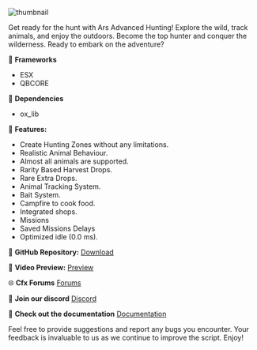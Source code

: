 ![thumbnail](https://github.com/Arius-Scripts/ars_hunting/assets/70983185/3fbc8746-7fcc-4201-a564-e22d7f05b347)


Get ready for the hunt with Ars Advanced Hunting! Explore the wild, track animals, and enjoy the outdoors. Become the top hunter and conquer the wilderness. Ready to embark on the adventure?

:arrows_counterclockwise: **Frameworks**

-   ESX
-   QBCORE

:dart: **Dependencies**
-   ox_lib

:loudspeaker: **Features:**

-   Create Hunting Zones without any limitations.
-   Realistic Animal Behaviour.
-   Almost all animals are supported.
-   Rarity Based Harvest Drops.
-   Rare Extra Drops.
-   Animal Tracking System.
-   Bait System.
-   Campfire to cook food.
-   Integrated shops.
-   Missions
-   Saved Missions Delays
-   Optimized idle (0.0 ms).

:page_facing_up: **GitHub Repository:**
[Download](https://github.com/Arius-Scripts/ars_hunting)

:link: **Video Preview:**
[Preview](https://youtu.be/q59_st6iuQU)

:globe_with_meridians: **Cfx Forums**
[Forums](https://forum.cfx.re/t/free-esx-qbcore-arius-ambulancejob/5184085)

:speech_balloon: **Join our discord**
[Discord](https://discord.gg/TkjDhjyeSe)

:book: **Check out the documentation**
[Documentation](https://docs.arius-scripts.com)

Feel free to provide suggestions and report any bugs you encounter. Your feedback is invaluable to us as we continue to improve the script. Enjoy!

